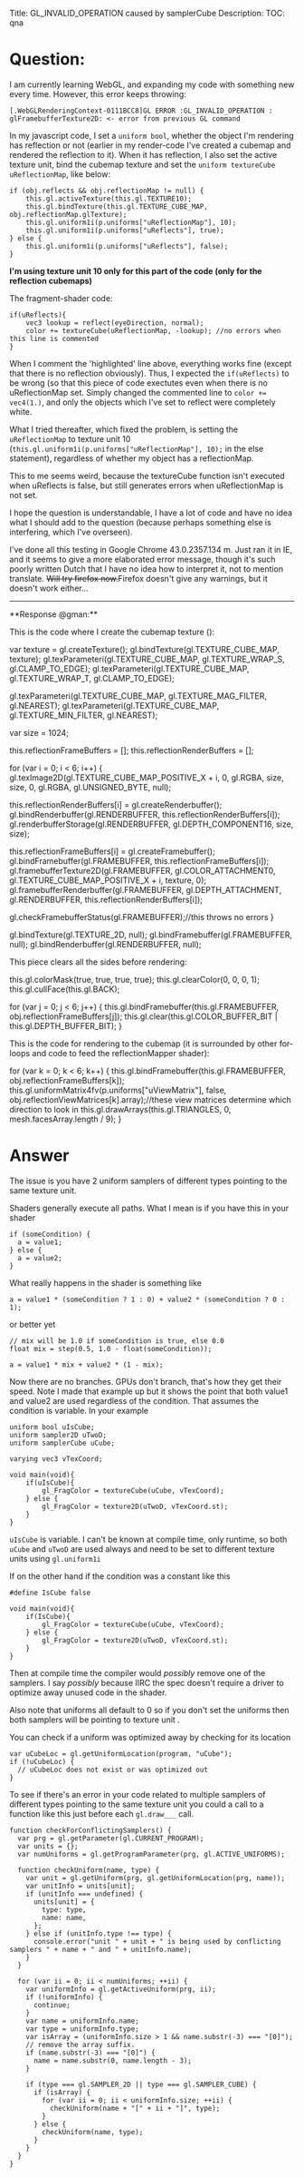 Title: GL_INVALID_OPERATION caused by samplerCube
Description:
TOC: qna

# Question:

I am currently learning WebGL, and expanding my code with something new every time. However, this error keeps throwing:

    [.WebGLRenderingContext-0111BCC8]GL ERROR :GL_INVALID_OPERATION : glFramebufferTexture2D: <- error from previous GL command

In my javascript code, I set a `uniform bool`, whether the object I'm rendering has reflection or not (earlier in my render-code I've created a cubemap and rendered the reflection to it). When it has reflection, I also set the active texture unit, bind the cubemap texture and set the `uniform textureCube uReflectionMap`, like below:

    if (obj.reflects && obj.reflectionMap != null) {
        this.gl.activeTexture(this.gl.TEXTURE10);
        this.gl.bindTexture(this.gl.TEXTURE_CUBE_MAP, obj.reflectionMap.glTexture);
        this.gl.uniform1i(p.uniforms["uReflectionMap"], 10);
        this.gl.uniform1i(p.uniforms["uReflects"], true);
    } else {
        this.gl.uniform1i(p.uniforms["uReflects"], false);
    }

**I'm using texture unit 10 only for this part of the code (only for the reflection cubemaps)**

The fragment-shader code:

    if(uReflects){
        vec3 lookup = reflect(eyeDirection, normal);
        color += textureCube(uReflectionMap, -lookup); //no errors when this line is commented
    }

When I comment the 'highlighted' line above, everything works fine (except that there is no reflection obviously). Thus, I expected the `if(uReflects)` to be wrong (so that this piece of code exectutes even when there is no uReflectionMap set. Simply changed the commented line to `color += vec4(1.)`, and only the objects which I've set to reflect were completely white.

What I tried thereafter, which fixed the problem, is setting the `uReflectionMap` to texture unit 10 (`this.gl.uniform1i(p.uniforms["uReflectionMap"], 10);` in the else statement), regardless of whether my object has a reflectionMap.

This to me seems weird, because the textureCube function isn't executed when uReflects is false, but still generates errors when uReflectionMap is not set.

I hope the question is understandable, I have a lot of code and have no idea what I should add to the question (because perhaps something else is interfering, which I've overseen).

I've done all this testing in Google Chrome 43.0.2357.134 m. Just ran it in IE, and it seems to give a more elaborated error message, though it's such poorly written Dutch that I have no idea how to interpret it, not to mention translate. <strike>Will try firefox now.</strike>Firefox doesn't give any warnings, but it doesn't work either...

<hr />
**Response @gman:**

This is the code where I create the cubemap texture ():

 var texture = gl.createTexture();
 gl.bindTexture(gl.TEXTURE_CUBE_MAP, texture);
 gl.texParameteri(gl.TEXTURE_CUBE_MAP, gl.TEXTURE_WRAP_S, gl.CLAMP_TO_EDGE);
 gl.texParameteri(gl.TEXTURE_CUBE_MAP, gl.TEXTURE_WRAP_T, gl.CLAMP_TO_EDGE);
 
 gl.texParameteri(gl.TEXTURE_CUBE_MAP, gl.TEXTURE_MAG_FILTER, gl.NEAREST);
 gl.texParameteri(gl.TEXTURE_CUBE_MAP, gl.TEXTURE_MIN_FILTER, gl.NEAREST);
 
 
 var size = 1024;
 
 this.reflectionFrameBuffers = [];
 this.reflectionRenderBuffers = [];
 
 for (var i = 0; i < 6; i++) {
  gl.texImage2D(gl.TEXTURE_CUBE_MAP_POSITIVE_X + i, 0, gl.RGBA, size, size, 0, gl.RGBA, gl.UNSIGNED_BYTE, null);
  
  this.reflectionRenderBuffers[i] = gl.createRenderbuffer();
  gl.bindRenderbuffer(gl.RENDERBUFFER, this.reflectionRenderBuffers[i]);
  gl.renderbufferStorage(gl.RENDERBUFFER, gl.DEPTH_COMPONENT16, size, size);
 
 
  this.reflectionFrameBuffers[i] = gl.createFramebuffer();
  gl.bindFramebuffer(gl.FRAMEBUFFER, this.reflectionFrameBuffers[i]);
  gl.framebufferTexture2D(gl.FRAMEBUFFER, gl.COLOR_ATTACHMENT0, gl.TEXTURE_CUBE_MAP_POSITIVE_X + i, texture, 0);
  gl.framebufferRenderbuffer(gl.FRAMEBUFFER, gl.DEPTH_ATTACHMENT, gl.RENDERBUFFER, this.reflectionRenderBuffers[i]);
  
  gl.checkFramebufferStatus(gl.FRAMEBUFFER);//this throws no errors
 }
 
 gl.bindTexture(gl.TEXTURE_2D, null);
 gl.bindFramebuffer(gl.FRAMEBUFFER, null);
 gl.bindRenderbuffer(gl.RENDERBUFFER, null);

This piece clears all the sides before rendering:

 this.gl.colorMask(true, true, true, true);
 this.gl.clearColor(0, 0, 0, 1);
 this.gl.cullFace(this.gl.BACK);

 for (var j = 0; j < 6; j++) {
  this.gl.bindFramebuffer(this.gl.FRAMEBUFFER, obj.reflectionFrameBuffers[j]);
  this.gl.clear(this.gl.COLOR_BUFFER_BIT | this.gl.DEPTH_BUFFER_BIT);
 }

This is the code for rendering to the cubemap (it is surrounded by other for-loops and code to feed the reflectionMapper shader):

 for (var k = 0; k < 6; k++) {
  this.gl.bindFramebuffer(this.gl.FRAMEBUFFER, obj.reflectionFrameBuffers[k]);
  this.gl.uniformMatrix4fv(p.uniforms["uViewMatrix"], false, obj.reflectionViewMatrices[k].array);//these view matrices determine which direction to look in
  this.gl.drawArrays(this.gl.TRIANGLES, 0, mesh.facesArray.length / 9);
 }

# Answer

The issue is you have 2 uniform samplers of different types pointing to the same texture unit.

Shaders generally execute all paths. What I mean is if you have this in your shader

    if (someCondition) {
      a = value1;
    } else {
      a = value2;
    }

What really happens in the shader is something like

    a = value1 * (someCondition ? 1 : 0) + value2 * (someCondition ? 0 : 1);

or better yet

    // mix will be 1.0 if someCondition is true, else 0.0
    float mix = step(0.5, 1.0 - float(someCondition)); 

    a = value1 * mix + value2 * (1 - mix);

Now there are no branches. GPUs don't branch, that's how they get their speed. Note I made that example up but it shows the point that both value1 and value2 are used regardless of the condition. That assumes the condition is variable. In your example


    uniform bool uIsCube;
    uniform sampler2D uTwoD;
    uniform samplerCube uCube;
    
    varying vec3 vTexCoord;
    
    void main(void){
        if(uIsCube){
            gl_FragColor = textureCube(uCube, vTexCoord);
        } else {
            gl_FragColor = texture2D(uTwoD, vTexCoord.st);
        }
    }

`uIsCube` is variable. I can't be known at compile time, only runtime, so both `uCube` and `uTwoD` are used always and need to be set to different texture units using `gl.uniform1i`

If on the other hand if the condition was a constant like this

    #define IsCube false

    void main(void){
        if(IsCube){
            gl_FragColor = textureCube(uCube, vTexCoord);
        } else {
            gl_FragColor = texture2D(uTwoD, vTexCoord.st);
        }
    }

Then at compile time the compiler would *possibly* remove one of the samplers. I say *possibly* because IIRC the spec doesn't require a driver to optimize away unused code in the shader.

Also note that uniforms all default to 0 so if you don't set the uniforms then both samplers will be pointing to texture unit .

You can check if a uniform was optimized away by checking for its location

    var uCubeLoc = gl.getUniformLocation(program, "uCube");
    if (!uCubeLoc) {
      // uCubeLoc does not exist or was optimized out
    }

To see if there's an error in your code related to multiple samplers of different types pointing to the same texture unit you could a call to a function like this just before each `gl.draw___` call.

    function checkForConflictingSamplers() {
      var prg = gl.getParameter(gl.CURRENT_PROGRAM);
      var units = {};
      var numUniforms = gl.getProgramParameter(prg, gl.ACTIVE_UNIFORMS);
      
      function checkUniform(name, type) {
        var unit = gl.getUniform(prg, gl.getUniformLocation(prg, name));
        var unitInfo = units[unit];
        if (unitInfo === undefined) {
          units[unit] = { 
            type: type,
            name: name,
          };
        } else if (unitInfo.type !== type) {
          console.error("unit " + unit + " is being used by conflicting samplers " + name + " and " + unitInfo.name);
        }
      }    
    
      for (var ii = 0; ii < numUniforms; ++ii) {
        var uniformInfo = gl.getActiveUniform(prg, ii);
        if (!uniformInfo) {
          continue;
        }
        var name = uniformInfo.name;
        var type = uniformInfo.type;
        var isArray = (uniformInfo.size > 1 && name.substr(-3) === "[0]");
        // remove the array suffix.
        if (name.substr(-3) === "[0]") {
          name = name.substr(0, name.length - 3);
        }
        
        if (type === gl.SAMPLER_2D || type === gl.SAMPLER_CUBE) {
          if (isArray) {
            for (var ii = 0; ii < uniformInfo.size; ++ii) {
              checkUniform(name + "[" + ii + "]", type);
            }
          } else {
            checkUniform(name, type);
          }
        }
      }
    }


